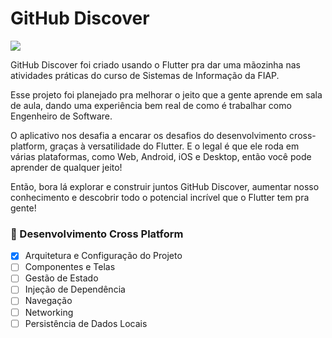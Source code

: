 # GitHub Discover
![](https://img.shields.io/badge/FIAP-EA1D5D?style=for-the-badge&logo=flutter&logoColor=white)

GitHub Discover foi criado usando o Flutter pra dar uma mãozinha nas atividades práticas do curso de Sistemas de Informação da FIAP.

Esse projeto foi planejado pra melhorar o jeito que a gente aprende em sala de aula, dando uma experiência bem real de como é trabalhar como Engenheiro de Software.

O aplicativo nos desafia a encarar os desafios do desenvolvimento cross-platform, graças à versatilidade do Flutter. E o legal é que ele roda em várias plataformas, como Web, Android, iOS e Desktop, então você pode aprender de qualquer jeito!

Então, bora lá explorar e construir juntos GitHub Discover, aumentar nosso conhecimento e descobrir todo o potencial incrível que o Flutter tem pra gente! 

### 🚀 Desenvolvimento Cross Platform
  - [x] Arquitetura e Configuração do Projeto
  - [ ] Componentes e Telas
  - [ ] Gestão de Estado
  - [ ] Injeção de Dependência
  - [ ] Navegação
  - [ ] Networking
  - [ ] Persistência de Dados Locais
